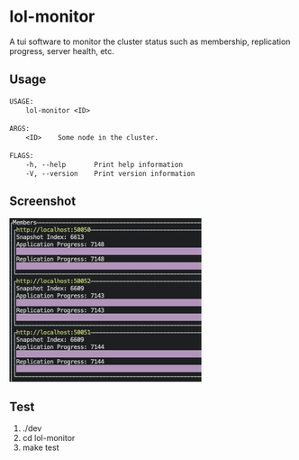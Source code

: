 # lol-monitor

A tui software to monitor the cluster status such as
membership, replication progress, server health, etc.

## Usage

```
USAGE:
    lol-monitor <ID>

ARGS:
    <ID>    Some node in the cluster.

FLAGS:
    -h, --help       Print help information
    -V, --version    Print version information
```

## Screenshot

![](lol-monitor.png)

## Test

1. ./dev
2. cd lol-monitor
3. make test